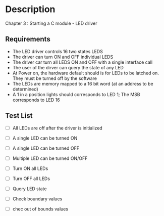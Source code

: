 # Description

Chapter 3 : Starting a C module - LED driver

## Requirements

- The LED driver controls 16 two states LEDS
- The driver can turn ON and OFF individual LEDS
- The driver car turn all LEDS ON and OFF with a single interface call
- The user of the dirver can query the state of any LED
- At Power on, the hardware default should is for LEDs to be latched on. They must be turned off by the software
- The LEDs are memory mapped to a 16 bit word (at an address to be determined)
- A 1 in a position lights should corresponds to LED 1; The MSB corresponds to LED 16

## Test List 

- [ ] All LEDs are off after the driver is initialized
- [ ] A single LED can be turned ON
- [ ] A single LED can be turned OFF
- [ ] Multiple LED can be turned ON/OFF
- [ ] Turn ON all LEDs
- [ ] Turn OFF all LEDs
- [ ] Query LED state
- [ ] Check boundary values
- [ ] chec out of bounds values

